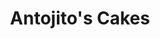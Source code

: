 ---
title: "Antojito's Cakes"
url: /ciudad-guayana-puerto-ordaz/antojitos-cakes/
shop: pastelería
---